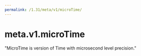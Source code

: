 ```yaml
---
permalink: /1.31/meta/v1/microTime/
---
```


# meta.v1.microTime

"MicroTime is version of Time with microsecond level precision."